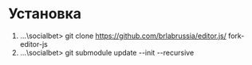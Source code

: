 Установка
=========

1. ...\socialbet> git clone https://github.com/brlabrussia/editor.js/ fork-editor-js
2. ...\socialbet> git submodule update --init --recursive
